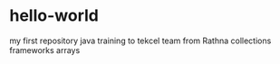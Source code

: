 # hello-world
my first repository
java training
to tekcel team
from Rathna
collections
frameworks
arrays



